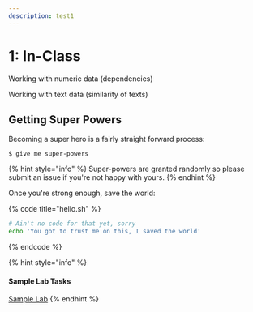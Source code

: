 ```yaml
---
description: test1
---
```


# 1: In-Class

Working with numeric data \(dependencies\)

Working with text data \(similarity of texts\)

## Getting Super Powers

Becoming a super hero is a fairly straight forward process:

```
$ give me super-powers
```

{% hint style="info" %}
 Super-powers are granted randomly so please submit an issue if you're not happy with yours.
{% endhint %}

Once you're strong enough, save the world:

{% code title="hello.sh" %}
```bash
# Ain't no code for that yet, sorry
echo 'You got to trust me on this, I saved the world'
```
{% endcode %}



{% hint style="info" %}
#### Sample Lab Tasks

[Sample Lab](https://nbviewer.jupyter.org/github/ternikov/hse/blob/gh-pages/Sample_Tasks_for_Lab1.ipynb)
{% endhint %}


